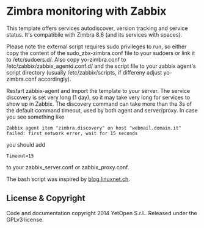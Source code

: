 Zimbra monitoring with Zabbix
=============================

This template offers services autodiscover, version tracking and service status.
It's compatibile with Zimbra 8.6 (and its services with spaces).

Please note the external script requires sudo privileges to run, so either copy the content of the sudo_zbx-zimbra.conf file to your sudoers 
or link it to /etc/sudoers.d/.
Also copy yo-zimbra.conf to /etc/zabbix/zabbix_agentd.conf.d/ and the script file to your zabbix agent's script directory (usually /etc/zabbix/scripts, if differeny adjust yo-zimbra.conf accordingly).

Restart zabbix-agent and import the template to your server.
The service discovery is set very long (1 day), so it may take very long for services to show up in Zabbix.
The discovery command can take more than the 3s of the default command timeout, used by both agent and server/proxy. In case you see something like 
```
Zabbix agent item "zimbra.discovery" on host "webmail.domain.it" failed: first network error, wait for 15 seconds
```
you should add

```
Timeout=15
```
to your zabbix_server.conf or zabbix_proxy.conf.


The bash script was inspired by [blog.linuxnet.ch](https://blog.linuxnet.ch/zimbra-monitoring-with-zabbix/). 


License & Copyright
-------------------
Code and documentation copyright 2014 YetOpen S.r.l.. Released under the GPLv3 license.
